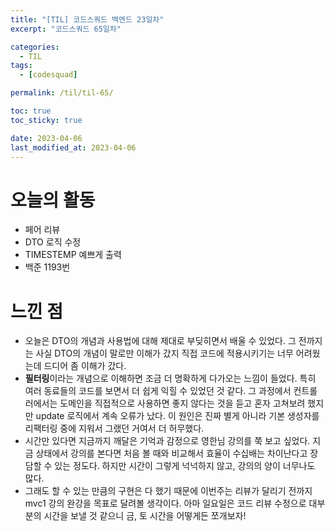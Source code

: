 ```yaml
---
title: "[TIL] 코드스쿼드 백엔드 23일차"
excerpt: "코드스쿼드 65일차"

categories:
  - TIL
tags:
  - [codesquad]

permalink: /til/til-65/

toc: true
toc_sticky: true

date: 2023-04-06
last_modified_at: 2023-04-06
---
```


# 오늘의 활동

- 페어 리뷰
- DTO 로직 수정
- TIMESTEMP 예쁘게 출력
- 백준 1193번

# 느낀 점

- 오늘은 DTO의 개념과 사용법에 대해 제대로 부딪히면서 배울 수 있었다. 그 전까지는 사실 DTO의 개념이 말로만 이해가 갔지 직접 코드에 적용시키기는 너무 어려웠는데 드디어 좀 이해가 갔다.
- **필터링**이라는 개념으로 이해하면 조금 더 명확하게 다가오는 느낌이 들었다. 특히 여러 동료들의 코드를 보면서 더 쉽게 익힐 수 있었던 것 같다. 그 과정에서 컨트롤러에서는 도메인을 직접적으로 사용하면 좋지 않다는 것을 듣고 혼자 고쳐보려 했지만 update 로직에서 계속 오류가 났다. 이 원인은 진짜 별게 아니라 기본 생성자를 리팩터링 중에 지워서 그랬던 거여서 더 허무했다.
- 시간만 있다면 지금까지 깨달은 기억과 감정으로 영한님 강의를 쭉 보고 싶었다. 지금 상태에서 강의를 본다면 처음 볼 때와 비교해서 효율이 수십배는 차이난다고 장담할 수 있는 정도다. 하지만 시간이 그렇게 넉넉하지 않고, 강의의 양이 너무나도 많다.
- 그래도 할 수 있는 만큼의 구현은 다 했기 때문에 이번주는 리뷰가 달리기 전까지 mvc1 강의 완강을 목표로 달려볼 생각이다. 아마 일요일은 코드 리뷰 수정으로 대부분의 시간을 보낼 것 같으니 금, 토 시간을 어떻게든 쪼개보자!